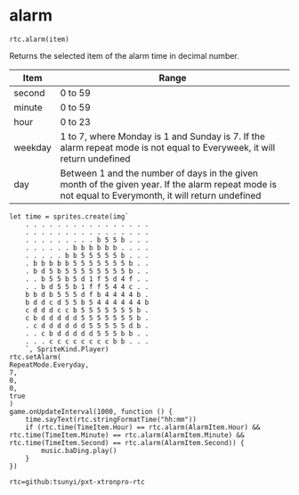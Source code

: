 # alarm

```sig
rtc.alarm(item)
```

Returns the selected item of the alarm time in decimal number.

| Item | Range |
| ---- | ----- |
| second | 0 to 59 |
| minute | 0 to 59 |
| hour   | 0 to 23 |
| weekday | 1 to 7, where Monday is 1 and Sunday is 7. If the alarm repeat mode is not equal to Everyweek, it will return undefined |
| day    | Between 1 and the number of days in the given month of the given year. If the alarm repeat mode is not equal to Everymonth, it will return undefined |

```blocks
let time = sprites.create(img`
    . . . . . . . . . . . . . . . . 
    . . . . . . . . . . . . . . . . 
    . . . . . . . . . b 5 5 b . . . 
    . . . . . . b b b b b b . . . . 
    . . . . . b b 5 5 5 5 5 b . . . 
    . b b b b b 5 5 5 5 5 5 5 b . . 
    . b d 5 b 5 5 5 5 5 5 5 5 b . . 
    . . b 5 5 b 5 d 1 f 5 d 4 f . . 
    . . b d 5 5 b 1 f f 5 4 4 c . . 
    b b d b 5 5 5 d f b 4 4 4 4 b . 
    b d d c d 5 5 b 5 4 4 4 4 4 4 b 
    c d d d c c b 5 5 5 5 5 5 5 b . 
    c b d d d d d 5 5 5 5 5 5 5 b . 
    . c d d d d d d 5 5 5 5 5 d b . 
    . . c b d d d d d 5 5 5 b b . . 
    . . . c c c c c c c c b b . . . 
    `, SpriteKind.Player)
rtc.setAlarm(
RepeatMode.Everyday,
7,
0,
0,
true
)
game.onUpdateInterval(1000, function () {
    time.sayText(rtc.stringFormatTime("hh:mm"))
    if (rtc.time(TimeItem.Hour) == rtc.alarm(AlarmItem.Hour) && rtc.time(TimeItem.Minute) == rtc.alarm(AlarmItem.Minute) && rtc.time(TimeItem.Second) == rtc.alarm(AlarmItem.Second)) {
        music.baDing.play()
    }
})
```

```package
rtc=github:tsunyi/pxt-xtronpro-rtc
```
